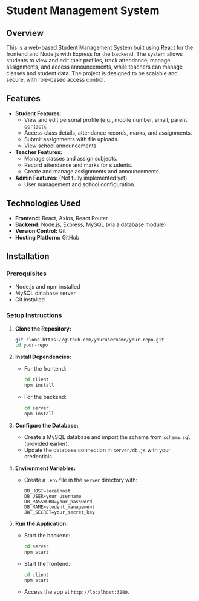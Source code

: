 # Student Management System

## Overview
This is a web-based Student Management System built using React for the frontend and Node.js with Express for the backend. The system allows students to view and edit their profiles, track attendance, manage assignments, and access announcements, while teachers can manage classes and student data. The project is designed to be scalable and secure, with role-based access control.

## Features
- **Student Features:**
  - View and edit personal profile (e.g., mobile number, email, parent contact).
  - Access class details, attendance records, marks, and assignments.
  - Submit assignments with file uploads.
  - View school announcements.
- **Teacher Features:**
  - Manage classes and assign subjects.
  - Record attendance and marks for students.
  - Create and manage assignments and announcements.
- **Admin Features:** (Not fully implemented yet)
  - User management and school configuration.

## Technologies Used
- **Frontend:** React, Axios, React Router
- **Backend:** Node.js, Express, MySQL (via a database module)
- **Version Control:** Git
- **Hosting Platform:** GitHub

## Installation

### Prerequisites
- Node.js and npm installed
- MySQL database server
- Git installed

### Setup Instructions
1. **Clone the Repository:**
   ```bash
   git clone https://github.com/yourusername/your-repo.git
   cd your-repo
   ```

2. **Install Dependencies:**
   - For the frontend:
     ```bash
     cd client
     npm install
     ```
   - For the backend:
     ```bash
     cd server
     npm install
     ```

3. **Configure the Database:**
   - Create a MySQL database and import the schema from `schema.sql` (provided earlier).
   - Update the database connection in `server/db.js` with your credentials.

4. **Environment Variables:**
   - Create a `.env` file in the `server` directory with:
     ```
     DB_HOST=localhost
     DB_USER=your_username
     DB_PASSWORD=your_password
     DB_NAME=student_management
     JWT_SECRET=your_secret_key
     ```

5. **Run the Application:**
   - Start the backend:
     ```bash
     cd server
     npm start
     ```
   - Start the frontend:
     ```bash
     cd client
     npm start
     ```
   - Access the app at `http://localhost:3000`.
